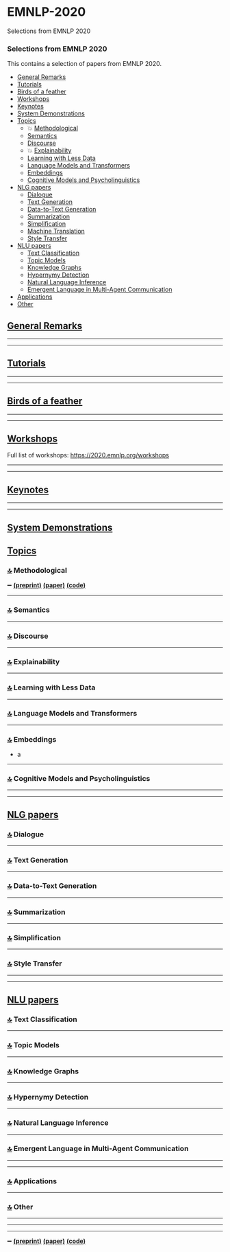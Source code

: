 # EMNLP-2020
Selections from EMNLP 2020

### Selections from EMNLP 2020

This contains a selection of papers from  EMNLP 2020.


- [General Remarks](#general-remarks)
- [Tutorials](#tutorials)
- [Birds of a feather](#birds-of-a-feather)
- [Workshops](#workshops)
- [Keynotes](#keynotes)
- [System Demonstrations](#system-demonstrations)
- [Topics](#topics)
  - :boom: [Methodological](#top-methodological)
  - [Semantics](#top-semantics)
  - [Discourse](#top-discourse)
  - :boom: [Explainability](#top-explainability)
  - [Learning with Less Data](#top-learning-with-less-data)
  - [Language Models and Transformers](#top-language-models-and-transformers)
  - [Embeddings](#top-embeddings)
  - [Cognitive Models and Psycholinguistics](#top-cognitive-models-and-psycholinguistics)
- [NLG papers](#nlg-papers)
  - [Dialogue](#top-dialogue)
  - [Text Generation](#top-text-generation)
  - [Data-to-Text Generation](#top-data-to-text-generation)
  - [Summarization](#top-summarization)
  - [Simplification](#top-simplification)  
  - [Machine Translation](#top-machine-translation)
  - [Style Transfer](#top-style-transfer)
- [NLU papers](#nlu-papers)
  - [Text Classification](#top-text-classification)
  - [Topic Models](#top-topic-models)
  - [Knowledge Graphs](#top-knowledge-graphs)
  - [Hypernymy Detection](#top-hypernymy-detection)
  - [Natural Language Inference](#top-natural-language-inference)
  - [Emergent Language in Multi-Agent Communication](#top-emergent-language-in-multi-agent-communication)
- [Applications](#top-applications)
- [Other](#top-other)

## [General Remarks](#selections-from-acl-2020)

---
---

## [Tutorials](#selections-from-acl-2020)

---
---

## [Birds of a feather](#selections-from-acl-2020)

---
---


## [Workshops](#selections-from-acl-2020)

Full list of workshops: https://2020.emnlp.org/workshops

---
---

## [Keynotes](#selections-from-acl-2020)

---
---


## [System Demonstrations](#selections-from-acl-2020)

## [Topics](#selections-from-acl-2020)

### [:top:](#selections-from-acl-2020) Methodological

:heavy_minus_sign: []()  [**(preprint)**]() [**(paper)**]() [**(code)**]()

---
### [:top:](#selections-from-acl-2020) Semantics


---
### [:top:](#selections-from-acl-2020) Discourse


---
###  [:top:](#selections-from-acl-2020) Explainability


---
###  [:top:](#selections-from-acl-2020) Learning with Less Data


---
###  [:top:](#selections-from-acl-2020) Language Models and Transformers


---
###  [:top:](#selections-from-acl-2020) Embeddings

- a

---
###  [:top:](#selections-from-acl-2020) Cognitive Models and Psycholinguistics

---
---


## [NLG papers](#selections-from-acl-2020)

###  [:top:](#selections-from-acl-2020) Dialogue

---
###  [:top:](#selections-from-acl-2020) Text Generation


---
###  [:top:](#selections-from-acl-2020) Data-to-Text Generation


---
###  [:top:](#selections-from-acl-2020) Summarization


---
###  [:top:](#selections-from-acl-2020) Simplification


---
###  [:top:](#selections-from-acl-2020) Style Transfer


---
---

## [NLU papers](#selections-from-acl-2020)

###  [:top:](#selections-from-acl-2020) Text Classification

---
###  [:top:](#selections-from-acl-2020) Topic Models


---
###  [:top:](#selections-from-acl-2020) Knowledge Graphs


---
###  [:top:](#selections-from-acl-2020) Hypernymy Detection


---
###  [:top:](#selections-from-acl-2020) Natural Language Inference


---
###  [:top:](#selections-from-acl-2020) Emergent Language in Multi-Agent Communication


---
---

###  [:top:](#selections-from-acl-2020) Applications


---
###  [:top:](#selections-from-acl-2020) Other



---
---
---



:heavy_minus_sign: []()  [**(preprint)**]() [**(paper)**]() [**(code)**]()
